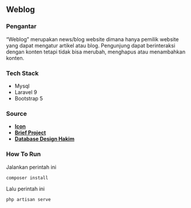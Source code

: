 ## Weblog

### Pengantar
“Weblog” merupakan news/blog website dimana hanya pemilik website yang dapat mengatur artikel atau blog. Pengunjung dapat berinteraksi dengan konten tetapi tidak bisa merubah, menghapus atau menambahkan konten.

### Tech Stack

- Mysql
- Laravel 9
- Bootstrap 5

### Source

- **[Icon](https://remixicon.com/)**
- **[Brief Project](https://www.figma.com/file/oXhXA0dZcUnzttIfp2yW77/Weblog-Brief?node-id=0%3A1)**
- **[Database Design Hakim](https://dbdiagram.io/d/634426e7f0018a1c5fd04bdf)**

### How To Run

Jalankan perintah ini
```
composer install
```

Lalu perintah ini
```
php artisan serve
```
